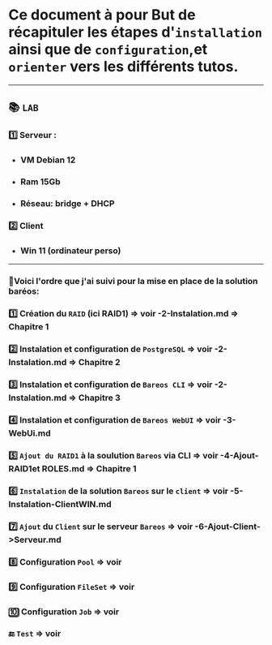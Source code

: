 # Ce document à pour But de récapituler les étapes d'`installation` ainsi que de `configuration`,et `orienter` vers les différents tutos.

---

## :books: `LAB`

### 1️⃣ Serveur : 
* ### VM Debian 12
* ### Ram 15Gb
* ###  Réseau: bridge + DHCP

### 2️⃣ Client
* ### Win 11 (ordinateur perso)

---

### 📘Voici l'ordre que j'ai suivi pour la mise en place de la solution baréos:

### 1️⃣ Création du `RAID` (ici RAID1) => voir -2-Instalation.md => Chapitre 1
### 2️⃣	Instalation et configuration de `PostgreSQL` => voir -2-Instalation.md => Chapitre 2
### 3️⃣ Instalation et configuration de `Bareos CLI` => voir -2-Instalation.md => Chapitre 3
### 4️⃣ 	Instalation et configuration de `Bareos WebUI` => voir -3-WebUi.md
### 5️⃣ `Ajout du RAID1` à la soulution `Bareos` via CLI => voir -4-Ajout-RAID1et ROLES.md => Chapitre 1
### 6️⃣ `Instalation` de la solution `Bareos` sur le `client` => voir -5-Instalation-ClientWIN.md
### 7️⃣ `Ajout` du `Client` sur le serveur `Bareos` => voir -6-Ajout-Client->Serveur.md 
### 8️⃣ Configuration `Pool` => voir
### 9️⃣ Configuration `FileSet` => voir
### 🔟 Configuration `Job` => voir
### 🔚 `Test` => voir


